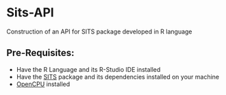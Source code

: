 # Sits-API
Construction of an API for SITS package developed in R language

## Pre-Requisites:
- Have the R Language and its R-Studio IDE installed
- Have the [SITS](https://github.com/e-sensing/sits) package and its dependencies installed on your machine
- [OpenCPU](https://www.opencpu.org/download.html) installed

